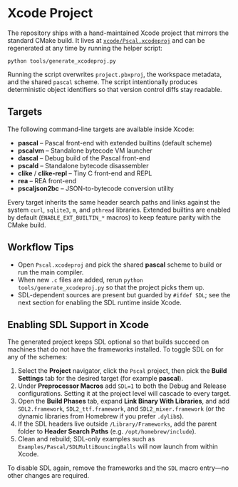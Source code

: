 # Xcode Project

The repository ships with a hand-maintained Xcode project that mirrors the
standard CMake build.  It lives at [`xcode/Pscal.xcodeproj`](../xcode/Pscal.xcodeproj)
and can be regenerated at any time by running the helper script:

```
python tools/generate_xcodeproj.py
```

Running the script overwrites `project.pbxproj`, the workspace metadata, and the
shared `pascal` scheme.  The script intentionally produces deterministic object
identifiers so that version control diffs stay readable.

## Targets

The following command-line targets are available inside Xcode:

- **pascal** – Pascal front-end with extended builtins (default scheme)
- **pscalvm** – Standalone bytecode VM launcher
- **dascal** – Debug build of the Pascal front-end
- **pscald** – Standalone bytecode disassembler
- **clike** / **clike-repl** – Tiny C front-end and REPL
- **rea** – REA front-end
- **pscaljson2bc** – JSON-to-bytecode conversion utility

Every target inherits the same header search paths and links against the system
`curl`, `sqlite3`, `m`, and `pthread` libraries.  Extended builtins are enabled
by default (`ENABLE_EXT_BUILTIN_*` macros) to keep feature parity with the
CMake build.

## Workflow Tips

- Open `Pscal.xcodeproj` and pick the shared **pascal** scheme to build or run
  the main compiler.
- When new `.c` files are added, rerun `python tools/generate_xcodeproj.py`
  so that the project picks them up.
- SDL-dependent sources are present but guarded by `#ifdef SDL`; see the next
  section for enabling the SDL runtime inside Xcode.

## Enabling SDL Support in Xcode

The generated project keeps SDL optional so that builds succeed on machines
that do not have the frameworks installed.  To toggle SDL on for any of the
schemes:

1. Select the **Project** navigator, click the `Pscal` project, then pick the
   **Build Settings** tab for the desired target (for example **pascal**).
2. Under **Preprocessor Macros** add `SDL=1` to both the Debug and Release
   configurations.  Setting it at the project level will cascade to every
   target.
3. Open the **Build Phases** tab, expand **Link Binary With Libraries**, and add
   `SDL2.framework`, `SDL2_ttf.framework`, and `SDL2_mixer.framework` (or the
   dynamic libraries from Homebrew if you prefer `.dylib`s).
4. If the SDL headers live outside `/Library/Frameworks`, add the parent folder
   to **Header Search Paths** (e.g. `/opt/homebrew/include`).
5. Clean and rebuild; SDL-only examples such as
   `Examples/Pascal/SDLMultiBouncingBalls` will now launch from within Xcode.

To disable SDL again, remove the frameworks and the `SDL` macro entry—no other
changes are required.
